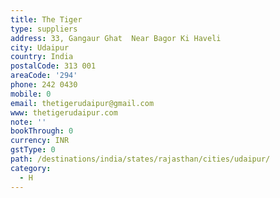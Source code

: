 ```yaml
---
title: The Tiger
type: suppliers
address: 33, Gangaur Ghat  Near Bagor Ki Haveli
city: Udaipur
country: India
postalCode: 313 001
areaCode: '294'
phone: 242 0430
mobile: 0
email: thetigerudaipur@gmail.com
www: thetigerudaipur.com
note: ''
bookThrough: 0
currency: INR
gstType: 0
path: /destinations/india/states/rajasthan/cities/udaipur/
category:
  - H
---
```


